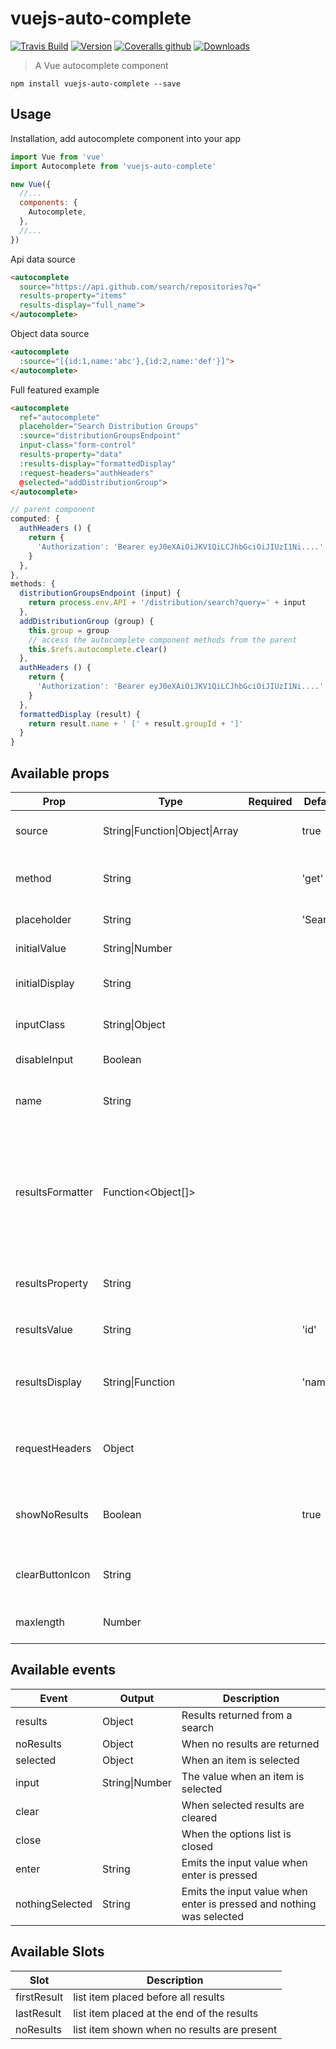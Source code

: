 # vuejs-auto-complete

[![Travis Build](https://img.shields.io/travis/charliekassel/vuejs-autocomplete.svg?branch=master)](https://travis-ci.org/charliekassel/vuejs-autocomplete?branch=master)
[![Version](https://img.shields.io/npm/v/vuejs-auto-complete.svg)](https://www.npmjs.com/package/vuejs-auto-complete)
[![Coveralls github](https://img.shields.io/coveralls/github/charliekassel/vuejs-autocomplete.svg)](https://coveralls.io/github/charliekassel/vuejs-autocomplete?branch=master)
[![Downloads](https://img.shields.io/npm/dm/vuejs-auto-complete.svg)](https://www.npmjs.com/package/vuejs-auto-complete)

> A Vue autocomplete component

`npm install vuejs-auto-complete --save`

## Usage

Installation, add autocomplete component into your app

```javascript
import Vue from 'vue'
import Autocomplete from 'vuejs-auto-complete'

new Vue({
  //...
  components: {
    Autocomplete,
  },
  //...
})
```

Api data source
``` html
<autocomplete
  source="https://api.github.com/search/repositories?q="
  results-property="items"
  results-display="full_name">
</autocomplete>
```

Object data source
``` html
<autocomplete
  :source="[{id:1,name:'abc'},{id:2,name:'def'}]">
</autocomplete>
```

Full featured example
``` html
<autocomplete
  ref="autocomplete"
  placeholder="Search Distribution Groups"
  :source="distributionGroupsEndpoint"
  input-class="form-control"
  results-property="data"
  :results-display="formattedDisplay"
  :request-headers="authHeaders"
  @selected="addDistributionGroup">
</autocomplete>
```
``` javascript
// parent component
computed: {
  authHeaders () {
    return {
      'Authorization': 'Bearer eyJ0eXAiOiJKV1QiLCJhbGciOiJIUzI1Ni....'
    }
  },
},
methods: {
  distributionGroupsEndpoint (input) {
    return process.env.API + '/distribution/search?query=' + input
  },
  addDistributionGroup (group) {
    this.group = group
    // access the autocomplete component methods from the parent
    this.$refs.autocomplete.clear()
  },
  authHeaders () {
    return {
      'Authorization': 'Bearer eyJ0eXAiOiJKV1QiLCJhbGciOiJIUzI1Ni....'
    }
  },
  formattedDisplay (result) {
    return result.name + ' [' + result.groupId + ']'
  }
}
```
## Available props

| Prop                  | Type                        | Required | Default   | Description |
|-----------------------|-----------------------------|----------|-----------|-------------|
| source                | String\|Function\|Object\|Array |          | true      | data source for the results|
| method                | String                      |          | 'get'     | http method for api requests|
| placeholder           | String                      |          | 'Search'  | input placeholder|
| initialValue          | String\|Number              |          |           | starting value|
| initialDisplay        | String                      |          |           | starting display value|
| inputClass            | String\|Object              |          |           | css class for the input div|
| disableInput          | Boolean                     |          |           | to disable the input|
| name                  | String                      |          |           | name attribute for the `value` input|
| resultsFormatter      | Function<Object[]>          |          |           | Function to format the server data. Should return an array of objects with id and name properties |
| resultsProperty       | String                      |          |           | property api results are keyed under|
| resultsValue          | String                      |          | 'id'      | property to use for the `value`|
| resultsDisplay        | String\|Function            |          | 'name'    | property to use for the `display` or custom function|
| requestHeaders        | Object                      |          |           | extra headers appended to the request|
| showNoResults         | Boolean                     |          | true      | To show a message that no results were found|
| clearButtonIcon       | String                      |          |           | Optionally provide an icon css class|
| maxlength             | Number                      |          |           | Optional max input length|

## Available events

| Event    | Output         | Description |
|----------|----------------|-------------|
| results  | Object         | Results returned from a search |
| noResults| Object         | When no results are returned |
| selected | Object         | When an item is selected |
| input    | String\|Number | The value when an item is selected |
| clear    |                | When selected results are cleared |
| close    |                | When the options list is closed |
| enter    | String         | Emits the input value when enter is pressed |
| nothingSelected | String  | Emits the input value when enter is pressed and nothing was selected |

## Available Slots

| Slot        | Description |
|-------------|-------------|
| firstResult | list item placed before all results |
| lastResult  | list item placed at the end of the results |
| noResults   | list item shown when no results are present |
